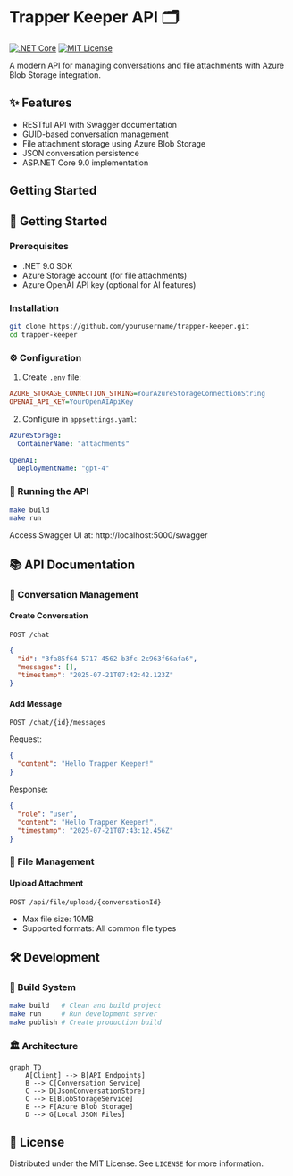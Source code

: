 # Trapper Keeper API 🗂️

[![.NET Core](https://github.com/yourusername/trapper-keeper/workflows/.NET%20Core/badge.svg)](https://github.com/yourusername/trapper-keeper/actions)
[![MIT License](https://img.shields.io/badge/License-MIT-green.svg)](LICENSE)

A modern API for managing conversations and file attachments with Azure Blob Storage integration.

## ✨ Features

- RESTful API with Swagger documentation
- GUID-based conversation management
- File attachment storage using Azure Blob Storage
- JSON conversation persistence
- ASP.NET Core 9.0 implementation

## Getting Started

## 🚀 Getting Started

### Prerequisites
- .NET 9.0 SDK
- Azure Storage account (for file attachments)
- Azure OpenAI API key (optional for AI features)

### Installation
```bash
git clone https://github.com/yourusername/trapper-keeper.git
cd trapper-keeper
```

### ⚙️ Configuration
1. Create `.env` file:
```ini
AZURE_STORAGE_CONNECTION_STRING=YourAzureStorageConnectionString
OPENAI_API_KEY=YourOpenAIApiKey
```

2. Configure in `appsettings.yaml`:
```yaml
AzureStorage:
  ContainerName: "attachments"
  
OpenAI:
  DeploymentName: "gpt-4"
```

### 🏃 Running the API
```bash
make build
make run
```

Access Swagger UI at: http://localhost:5000/swagger

## 📚 API Documentation

### 💬 Conversation Management

#### Create Conversation
```http
POST /chat
```
```json
{
  "id": "3fa85f64-5717-4562-b3fc-2c963f66afa6",
  "messages": [],
  "timestamp": "2025-07-21T07:42:42.123Z"
}
```

#### Add Message
```http
POST /chat/{id}/messages
```
Request:
```json
{
  "content": "Hello Trapper Keeper!"
}
```

Response:
```json
{
  "role": "user",
  "content": "Hello Trapper Keeper!",
  "timestamp": "2025-07-21T07:43:12.456Z"
}
```

### 📎 File Management

#### Upload Attachment
```http
POST /api/file/upload/{conversationId}
```
- Max file size: 10MB
- Supported formats: All common file types

## 🛠️ Development

### 🔨 Build System
```bash
make build   # Clean and build project
make run     # Run development server
make publish # Create production build
```

### 🏛️ Architecture
```mermaid
graph TD
    A[Client] --> B[API Endpoints]
    B --> C[Conversation Service]
    C --> D[JsonConversationStore]
    C --> E[BlobStorageService]
    E --> F[Azure Blob Storage]
    D --> G[Local JSON Files]
```

## 📜 License
Distributed under the MIT License. See `LICENSE` for more information.
